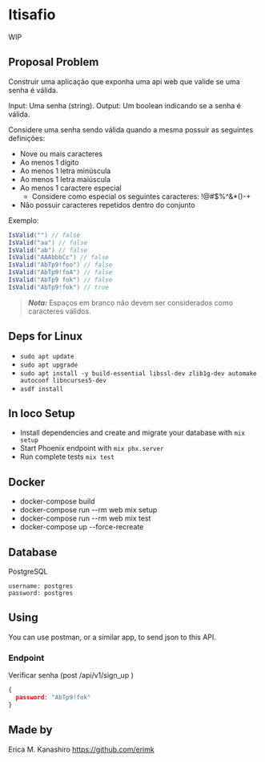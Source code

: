 # Itisafio

WIP

## Proposal Problem

Construir uma aplicação que exponha uma api web que valide se uma senha é válida.

Input: Uma senha (string).
Output: Um boolean indicando se a senha é válida.

Considere uma senha sendo válida quando a mesma possuir as seguintes definições:

- Nove ou mais caracteres
- Ao menos 1 dígito
- Ao menos 1 letra minúscula
- Ao menos 1 letra maiúscula
- Ao menos 1 caractere especial
  - Considere como especial os seguintes caracteres: !@#$%^&*()-+
- Não possuir caracteres repetidos dentro do conjunto

Exemplo:  

```c#
IsValid("") // false  
IsValid("aa") // false  
IsValid("ab") // false  
IsValid("AAAbbbCc") // false  
IsValid("AbTp9!foo") // false  
IsValid("AbTp9!foA") // false
IsValid("AbTp9 fok") // false
IsValid("AbTp9!fok") // true
```

> **_Nota:_**  Espaços em branco não devem ser considerados como caracteres válidos.

## Deps for Linux

- `sudo apt update`
- `sudo apt upgrade`
- `sudo apt install -y build-essential libssl-dev zlib1g-dev automake autoconf libncurses5-dev`
- `asdf install`

## In loco Setup

- Install dependencies and create and migrate your database with `mix setup`
- Start Phoenix endpoint with `mix phx.server`
- Run complete tests `mix test`

## Docker

- docker-compose build
- docker-compose run --rm web mix setup
- docker-compose run --rm web mix test
- docker-compose up --force-recreate

## Database

  PostgreSQL

  ```text
  username: postgres
  password: postgres
  ```

## Using

 You can use postman, or a similar app, to send json to this API.

### Endpoint

 Verificar senha  (post /api/v1/sign_up )

  ```json
  {
    password: "AbTp9!fok"
  }
  ```

## Made by

  Erica M. Kanashiro <https://github.com/erimk>
